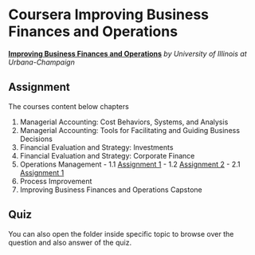# Coursera Improving Business Finances and Operations

[**Improving Business Finances and Operations**](https://www.coursera.org/specializations/business-operations?utm_medium=email&utm_source=other&utm_campaign=opencourse.welcome.managerial-accounting.~opencourse.welcome.rBUgmfTTEeSccCIAC3lSsg.) *by University of Illinois at Urbana-Champaign*

## Assignment

  The courses content below chapters

  1. Managerial Accounting: Cost Behaviors, Systems, and Analysis
  2. Managerial Accounting: Tools for Facilitating and Guiding Business Decisions
  3. Financial Evaluation and Strategy: Investments
  4. Financial Evaluation and Strategy: Corporate Finance
  5. Operations Management
    - 1.1 [Assignment 1](http://rpubs.com/englianhu/operational-management-module1-assignment1)
    - 1.2 [Assignment 2](http://rpubs.com/englianhu/187414)
    - 2.1 [Assignment 1](http://rpubs.com/englianhu/187416)
  6. Process Improvement
  7. Improving Business Finances and Operations Capstone

## Quiz

  You can also open the folder inside specific topic to browse over the question and also answer of the quiz.

